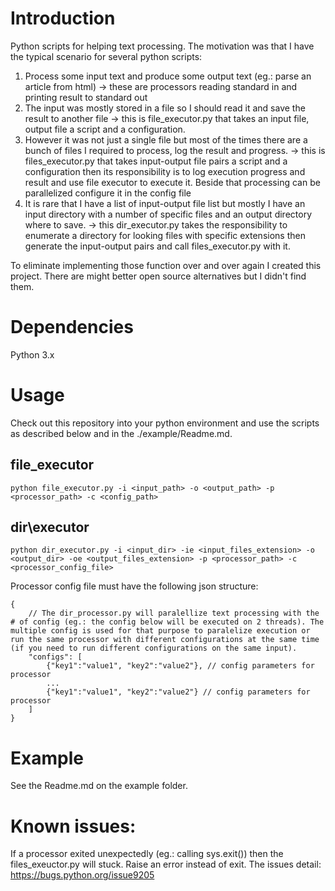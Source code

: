 # Introduction

Python scripts for helping text processing. The motivation was that I have the typical scenario for several python scripts:

1. Process some input text and produce some output text (eg.: parse an article from html) 
    -> these are processors reading standard in and printing result to standard out
2. The input was mostly stored in a file so I should read it and save the result to another file 
    -> this is file\_executor.py that takes an input file, output file a script and a configuration.
3. However it was not just a single file but most of the times there are a bunch of files I required to process, log the result and progress. 
    -> this is files\_executor.py that takes input-output file pairs a script and a configuration then
       its responsibility is to log execution progress and result and use file executor to execute it.
       Beside that processing can be parallelized configure it in the config file
4. It is rare that I have a list of input-output file list but mostly I have an input directory with 
   a number of specific files and an output directory where to save. 
    -> this dir\_executor.py takes the responsibility to enumerate a directory for looking files with specific extensions
       then generate the input-output pairs and call files\_executor.py with it.

To eliminate implementing those function over and over again I created this project. There are might better open source alternatives but I didn't find them.

# Dependencies

Python 3.x

# Usage

Check out this repository into your python environment and use the scripts as described below and in the ./example/Readme.md.

## file\_executor

```
python file_executor.py -i <input_path> -o <output_path> -p <processor_path> -c <config_path>
```

## dir\executor
```
python dir_executor.py -i <input_dir> -ie <input_files_extension> -o <output_dir> -oe <output_files_extension> -p <processor_path> -c <processor_config_file>
```

Processor config file must have the following json structure:
```
{
    // The dir_processor.py will paralellize text processing with the # of config (eg.: the config below will be executed on 2 threads). The multiple config is used for that purpose to paralelize execution or run the same processor with different configurations at the same time (if you need to run different configurations on the same input).
    "configs": [
        {"key1":"value1", "key2":"value2"}, // config parameters for processor
        ...
        {"key1":"value1", "key2":"value2"} // config parameters for processor
    ]
}
```

# Example

See the Readme.md on the example folder.

# Known issues:

If a processor exited unexpectedly (eg.: calling sys.exit()) then the files_exeuctor.py will stuck. Raise an error instead of exit. The issues detail: 
https://bugs.python.org/issue9205

